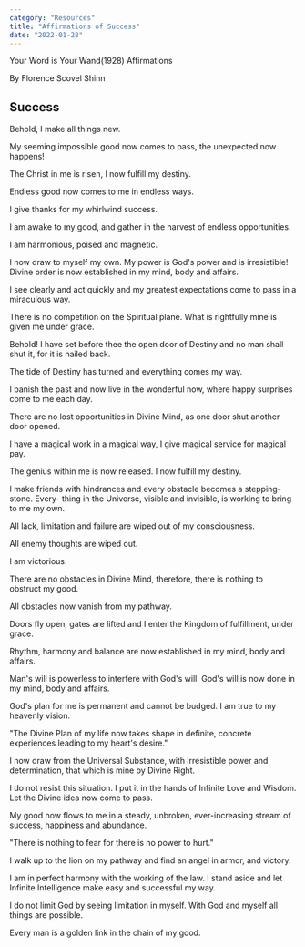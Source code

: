 ```yaml
---
category: "Resources" 
title: "Affirmations of Success"
date: "2022-01-28"
---
```


Your Word is Your Wand(1928) Affirmations

By Florence Scovel Shinn

## Success 

Behold, I make all things new.  

My seeming impossible good now comes to pass, the unexpected now happens!  

The Christ in me is risen, I now fulfill my destiny.  

Endless good now comes to me in endless ways.  

I give thanks for my whirlwind success.  

I am awake to my good, and gather in the harvest of endless opportunities.  

I am harmonious, poised and magnetic.  

I now draw to myself my own. My power is God's power and is irresistible! Divine order is now established in my mind, body and affairs.  

I see clearly and act quickly and my greatest expectations come to pass in a miraculous way.  

There is no competition on the Spiritual plane. What is rightfully mine is given me under grace.  

Behold! I have set before thee the open door of Destiny and no man shall shut it, for it is nailed back.  

The tide of Destiny has turned and everything comes my way.  

I banish the past and now live in the wonderful now, where happy surprises come to me each day.  

There are no lost opportunities in Divine Mind, as one door shut another door opened.  

I have a magical work in a magical way, I give magical service for magical pay.  

The genius within me is now released. I now fulfill my destiny.  

I make friends with hindrances and every obstacle becomes a stepping-stone. Every- thing in the Universe, visible and invisible, is working to bring to me my own.  

All lack, limitation and failure are wiped out of my consciousness.  

All enemy thoughts are wiped out.  

I am victorious.  

There are no obstacles in Divine Mind, therefore, there is nothing to obstruct my good.  

All obstacles now vanish from my pathway.  

Doors fly open, gates are lifted and I enter the Kingdom of fulfillment, under grace.  

Rhythm, harmony and balance are now established in my mind, body and affairs.  

Man's will is powerless to interfere with God's will. God's will is now done in my mind, body and affairs.  

God's plan for me is permanent and cannot be budged. I am true to my heavenly vision.  

"The Divine Plan of my life now takes shape in definite, concrete experiences leading to my heart's desire."  

I now draw from the Universal Substance, with irresistible power and determination, that which is mine by Divine Right.  

I do not resist this situation. I put it in the hands of Infinite Love and Wisdom. Let the Divine idea now come to pass.  

My good now flows to me in a steady, unbroken, ever-increasing stream of success, happiness and abundance.  

"There is nothing to fear for there is no power to hurt."  

I walk up to the lion on my pathway and find an angel in armor, and victory.  

I am in perfect harmony with the working of the law. I stand aside and let Infinite Intelligence make easy and successful my way.  

I do not limit God by seeing limitation in myself. With God and myself all things are possible.  

Every man is a golden link in the chain of my good.  